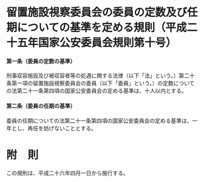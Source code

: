 # 留置施設視察委員会の委員の定数及び任期についての基準を定める規則（平成二十五年国家公安委員会規則第十号）
#### 第一条（委員の定数の基準）
刑事収容施設及び被収容者等の処遇に関する法律（以下「法」という。）第二十条第一項の留置施設視察委員会の委員（以下「委員」という。）の定数についての法第二十一条第四項の国家公安委員会の定める基準は、十人以内とする。
#### 第二条（委員の任期の基準）
委員の任期についての法第二十一条第四項の国家公安委員会の定める基準は、一年とし、再任を妨げないこととする。
# 附　則
この規則は、平成二十六年四月一日から施行する。
